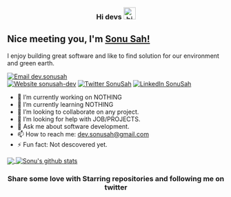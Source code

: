 <h3 align="center">Hi devs <img src="https://user-images.githubusercontent.com/1303154/88677602-1635ba80-d120-11ea-84d8-d263ba5fc3c0.gif" width="28px" alt="hi"></h1>

## Nice meeting you, I'm [Sonu Sah!](https://github.com/sonusah-dev/)

I enjoy building great software and like to find solution for our environment and green earth.

[![Email dev.sonusah](https://img.shields.io/badge/Email-dev.sonusah@gmail.com-red?style=for-the-badge)](mailto:vikas.appdev@gmail.com)
<br>
[![Website sonusah-dev](https://img.shields.io/badge/Website-@SonuSah-yellow?style=for-the-badge)](https://sonusah-dev.github.io/)
[![Twitter SonuSah](https://img.shields.io/badge/Twitter-@SonuSah-9cf?style=for-the-badge)](https://twitter.com/SonuSah31313447)
[![LinkedIn SonuSah](https://img.shields.io/badge/LinkedIn-@SonuSah-blue?style=for-the-badge)](https://www.linkedin.com/in/sonusah/)
<br>



- 🔭 I’m currently working on NOTHING
- 🌱 I’m currently learning NOTHING
- 👯 I’m looking to collaborate on any project.
- 🤔 I’m looking for help with JOB/PROJECTS.
- 💬 Ask me about software development.
- 📫 How to reach me: dev.sonusah@gmail.com
- ⚡ Fun fact: Not descovered yet.

  

<a href="https://github.com/sonusah-dev">
  <img align="center" src="https://github-readme-stats.vercel.app/api/top-langs/?username=sonusah-dev&theme=light&hide_langs_below=1" />
</a>
<a href="https://github.com/sonusah-dev">
 <img align="center" src="https://github-readme-stats.vercel.app/api?username=sonusah-dev&show_icons=true&theme=light&line_height=27" alt="Sonu's github stats"/>
</a>


<div align="center">

### Share some love with Starring repositories and following me on twitter 

</div>
